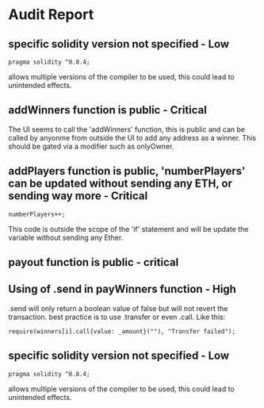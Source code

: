 # Audit Report

## specific solidity version not specified - Low
```
pragma solidity ^0.8.4;
```
allows multiple versions of the compiler to be used, this could lead to unintended effects.

## addWinners function is public - Critical

The UI seems to call the 'addWinners' function, this is public and can be called by anyonme from outside the UI to add any address as a winner. This should be gated via a modifier such as onlyOwner.

## addPlayers function is public, 'numberPlayers' can be updated without sending any ETH, or sending way more - Critical
```
numberPlayers++;
```
This code is outside the scope of the 'if' statement and will be update the variable without sending any Ether.

## payout function is public - critical



## Using of .send in payWinners function - High

.send will only return a boolean value of false but will not revert the transaction.
best practice is to use .transfer or even .call. Like this:
```
require(winners[i].call{value: _amount}(""), "Transfer failed");
```
## specific solidity version not specified - Low
```
pragma solidity ^0.8.4;
```
allows multiple versions of the compiler to be used, this could lead to unintended effects.
